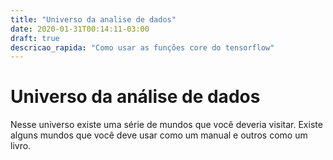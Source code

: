 ```yaml
---
title: "Universo da analise de dados"
date: 2020-01-31T00:14:11-03:00
draft: true
descricao_rapida: "Como usar as funções core do tensorflow"
---
```


# Universo da análise de dados

Nesse universo existe uma série de mundos que você deveria visitar. Existe alguns mundos que você deve usar como um manual e outros como um livro.

